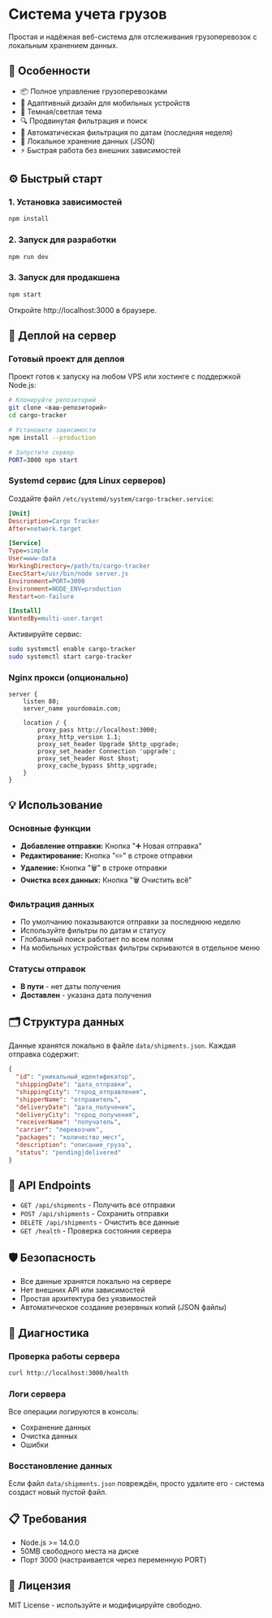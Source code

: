 # Система учета грузов

Простая и надёжная веб-система для отслеживания грузоперевозок с локальным хранением данных.

## 🚀 Особенности

- 📦 Полное управление грузоперевозками
- 📱 Адаптивный дизайн для мобильных устройств
- 🌙 Темная/светлая тема
- 🔍 Продвинутая фильтрация и поиск
- 📅 Автоматическая фильтрация по датам (последняя неделя)
- 💾 Локальное хранение данных (JSON)
- ⚡ Быстрая работа без внешних зависимостей

## ⚙️ Быстрый старт

### 1. Установка зависимостей
```bash
npm install
```

### 2. Запуск для разработки
```bash
npm run dev
```

### 3. Запуск для продакшена
```bash
npm start
```

Откройте http://localhost:3000 в браузере.

## 🐳 Деплой на сервер

### Готовый проект для деплоя
Проект готов к запуску на любом VPS или хостинге с поддержкой Node.js:

```bash
# Клонируйте репозиторий
git clone <ваш-репозиторий>
cd cargo-tracker

# Установите зависимости
npm install --production

# Запустите сервер
PORT=3000 npm start
```

### Systemd сервис (для Linux серверов)
Создайте файл `/etc/systemd/system/cargo-tracker.service`:

```ini
[Unit]
Description=Cargo Tracker
After=network.target

[Service]
Type=simple
User=www-data
WorkingDirectory=/path/to/cargo-tracker
ExecStart=/usr/bin/node server.js
Environment=PORT=3000
Environment=NODE_ENV=production
Restart=on-failure

[Install]
WantedBy=multi-user.target
```

Активируйте сервис:
```bash
sudo systemctl enable cargo-tracker
sudo systemctl start cargo-tracker
```

### Nginx прокси (опционально)
```nginx
server {
    listen 80;
    server_name yourdomain.com;
    
    location / {
        proxy_pass http://localhost:3000;
        proxy_http_version 1.1;
        proxy_set_header Upgrade $http_upgrade;
        proxy_set_header Connection 'upgrade';
        proxy_set_header Host $host;
        proxy_cache_bypass $http_upgrade;
    }
}
```

## 💡 Использование

### Основные функции
- **Добавление отправки:** Кнопка "➕ Новая отправка"
- **Редактирование:** Кнопка "✏️" в строке отправки
- **Удаление:** Кнопка "🗑️" в строке отправки
- **Очистка всех данных:** Кнопка "🗑️ Очистить всё"

### Фильтрация данных
- По умолчанию показываются отправки за последнюю неделю
- Используйте фильтры по датам и статусу
- Глобальный поиск работает по всем полям
- На мобильных устройствах фильтры скрываются в отдельное меню

### Статусы отправок
- **В пути** - нет даты получения
- **Доставлен** - указана дата получения

## 🗂️ Структура данных

Данные хранятся локально в файле `data/shipments.json`. Каждая отправка содержит:

```json
{
  "id": "уникальный_идентификатор",
  "shippingDate": "дата_отправки",
  "shippingCity": "город_отправления",
  "shipperName": "отправитель",
  "deliveryDate": "дата_получения",
  "deliveryCity": "город_получения",
  "receiverName": "получатель",
  "carrier": "перевозчик",
  "packages": "количество_мест",
  "description": "описание_груза",
  "status": "pending|delivered"
}
```

## 🔧 API Endpoints

- `GET /api/shipments` - Получить все отправки
- `POST /api/shipments` - Сохранить отправки
- `DELETE /api/shipments` - Очистить все данные
- `GET /health` - Проверка состояния сервера

## 🛡️ Безопасность

- Все данные хранятся локально на сервере
- Нет внешних API или зависимостей
- Простая архитектура без уязвимостей
- Автоматическое создание резервных копий (JSON файлы)

## 🐛 Диагностика

### Проверка работы сервера
```bash
curl http://localhost:3000/health
```

### Логи сервера
Все операции логируются в консоль:
- Сохранение данных
- Очистка данных  
- Ошибки

### Восстановление данных
Если файл `data/shipments.json` повреждён, просто удалите его - система создаст новый пустой файл.

## 📋 Требования

- Node.js >= 14.0.0
- 50MB свободного места на диске
- Порт 3000 (настраивается через переменную PORT)

## 📝 Лицензия

MIT License - используйте и модифицируйте свободно. 
